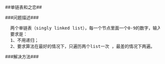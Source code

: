 ##单链表和之恋##

###问题描述###
<pre>
  两个单链表（singly linked list），每一个节点里面一个0-9的数字，输入就相当于两个大数了。然后返回这两个数的和（一个新list）。这两个输入的list长度相等。
  要求是：
  1、不用递归；
  2、要求算法在最好的情况下，只遍历两个list一次 ，最差的情况下两遍。</pre>


###解决方法###
<pre>

</pre>
